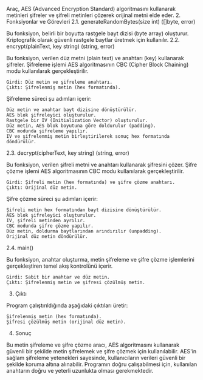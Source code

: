 Araç, AES (Advanced Encryption Standard) algoritmasını kullanarak metinleri şifreler ve şifreli metinleri çözerek orijinal metni elde eder.
2. Fonksiyonlar ve Görevleri
2.1. generateRandomBytes(size int) ([]byte, error)

Bu fonksiyon, belirli bir boyutta rastgele bayt dizisi (byte array) oluşturur. Kriptografik olarak güvenli rastgele baytlar üretmek için kullanılır.
2.2. encrypt(plainText, key string) (string, error)

Bu fonksiyon, verilen düz metni (plain text) ve anahtarı (key) kullanarak şifreler. Şifreleme işlemi AES algoritmasının CBC (Cipher Block Chaining) modu kullanılarak gerçekleştirilir.

    Girdi: Düz metin ve şifreleme anahtarı.
    Çıktı: Şifrelenmiş metin (hex formatında).

Şifreleme süreci şu adımları içerir:

    Düz metin ve anahtar bayt dizisine dönüştürülür.
    AES blok şifreleyici oluşturulur.
    Rastgele bir IV (Initialization Vector) oluşturulur.
    Düz metin, AES blok boyutuna göre doldurulur (padding).
    CBC modunda şifreleme yapılır.
    IV ve şifrelenmiş metin birleştirilerek sonuç hex formatında döndürülür.

2.3. decrypt(cipherText, key string) (string, error)

Bu fonksiyon, verilen şifreli metni ve anahtarı kullanarak şifresini çözer. Şifre çözme işlemi AES algoritmasının CBC modu kullanılarak gerçekleştirilir.

    Girdi: Şifreli metin (hex formatında) ve şifre çözme anahtarı.
    Çıktı: Orijinal düz metin.

Şifre çözme süreci şu adımları içerir:

    Şifreli metin hex formatından bayt dizisine dönüştürülür.
    AES blok şifreleyici oluşturulur.
    IV, şifreli metinden ayrılır.
    CBC modunda şifre çözme yapılır.
    Düz metin, doldurma baytlarından arındırılır (unpadding).
    Orijinal düz metin döndürülür.

2.4. main()

Bu fonksiyon, anahtar oluşturma, metin şifreleme ve şifre çözme işlemlerini gerçekleştiren temel akış kontrolünü içerir.

    Girdi: Sabit bir anahtar ve düz metin.
    Çıktı: Şifrelenmiş metin ve şifresi çözülmüş metin.

3. Çıktı

Program çalıştırıldığında aşağıdaki çıktıları üretir:

    Şifrelenmiş metin (hex formatında).
    Şifresi çözülmüş metin (orijinal düz metin).

4. Sonuç

Bu metin şifreleme ve şifre çözme aracı, AES algoritmasını kullanarak güvenli bir şekilde metin şifrelemek ve şifre çözmek için kullanılabilir. AES'in sağlam şifreleme yetenekleri sayesinde, kullanıcıların verileri güvenli bir şekilde koruma altına alınabilir. Programın doğru çalışabilmesi için, kullanılan anahtarın doğru ve yeterli uzunlukta olması gerekmektedir.
